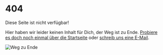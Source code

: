 # 404

Diese Seite ist nicht verfügbar!

Hier haben wir leider keinen Inhalt für Dich, der Weg ist zu Ende. [Probiere es doch noch einmal über die Startseite](/) oder [schreib uns eine E-Mail](/kontakt).

![Weg zu Ende](https://fixmyberlin.de/src/images/404-weg-zu-ende.jpg)
